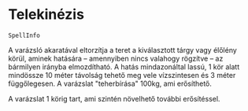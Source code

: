 # Telekinézis

`SpellInfo`

A varázsló akaratával eltorzítja a teret a kiválasztott tárgy vagy élőlény körül, aminek hatására – amennyiben nincs valahogy rögzítve – az bármilyen irányba elmozdítható. A hatás mindazonáltal lassú, 1 kör alatt mindössze 10 méter távolság tehető meg vele vízszintesen és 3 méter függőlegesen. A varázslat "teherbírása" 100kg, ami erősíthető.

A varázslat 1 körig tart, ami szintén növelhető további erősítéssel.